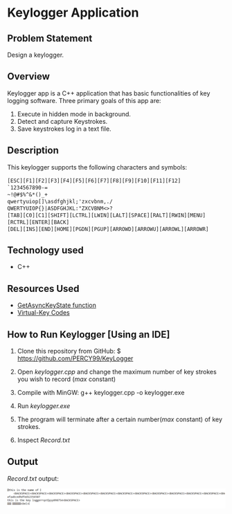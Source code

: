 # Keylogger Application

## Problem Statement

Design a keylogger.

## Overview

Keylogger app is a C++ application that has basic functionalities of key logging software. Three primary goals of this app are:

1. Execute in hidden mode in background.
2. Detect and capture Keystrokes.
3. Save keystrokes log in a text file.

## Description

This keylogger supports the following characters and symbols:

```
[ESC][F1][F2][F3][F4][F5][F6][F7][F8][F9][F10][F11][F12]
`1234567890-=
~!@#$%^&*()_+
qwertyuiop[]\asdfghjkl;'zxcvbnm,./
QWERTYUIOP{}|ASDFGHJKL:"ZXCVBNM<>?
[TAB][C0][C1][SHIFT][LCTRL][LWIN][LALT][SPACE][RALT][RWIN][MENU][RCTRL][ENTER][BACK]
[DEL][INS][END][HOME][PGDN][PGUP][ARROWD][ARROWU][ARROWL][ARROWR]
```

## Technology used

- C++

## Resources Used

- [GetAsyncKeyState function](https://docs.microsoft.com/en-us/windows/win32/api/winuser/nf-winuser-getasynckeystate)
- [Virtual-Key Codes](https://github.com/sepehrsohrabi/Decimal-Virtual-Key-Codes)

## How to Run Keylogger [Using an IDE]

1. Clone this repository from GitHub: $ https://github.com/PERCY99/KeyLogger

2. Open _keylogger.cpp_ and change the maximum number of key strokes you wish to record (_max_ constant)
3. Compile with MinGW: g++ keylogger.cpp -o keylogger.exe
4. Run _keylogger.exe_
5. The program will terminate after a certain number(_max_ constant) of key strokes.
6. Inspect _Record.txt_


## Output

_Record.txt_ output:

![log-output output](output.png)